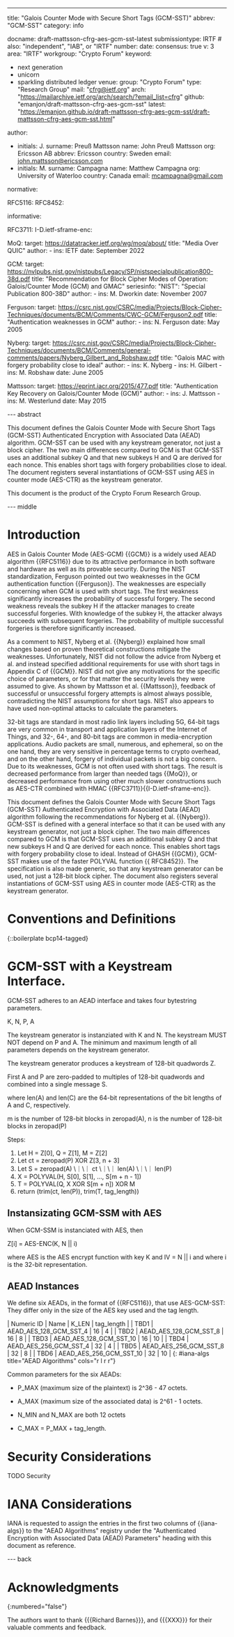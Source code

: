 ---
title: "Galois Counter Mode with Secure Short Tags (GCM-SST)"
abbrev: "GCM-SST"
category: info

docname: draft-mattsson-cfrg-aes-gcm-sst-latest
submissiontype: IRTF  # also: "independent", "IAB", or "IRTF"
number:
date:
consensus: true
v: 3
area: "IRTF"
workgroup: "Crypto Forum"
keyword:
 - next generation
 - unicorn
 - sparkling distributed ledger
venue:
  group: "Crypto Forum"
  type: "Research Group"
  mail: "cfrg@ietf.org"
  arch: "https://mailarchive.ietf.org/arch/search/?email_list=cfrg"
  github: "emanjon/draft-mattsson-cfrg-aes-gcm-sst"
  latest: "https://emanjon.github.io/draft-mattsson-cfrg-aes-gcm-sst/draft-mattsson-cfrg-aes-gcm-sst.html"

author:
- initials: J.
  surname: Preuß Mattsson
  name: John Preuß Mattsson
  org: Ericsson AB
  abbrev: Ericsson
  country: Sweden
  email: john.mattsson@ericsson.com
- initials: M.
  surname: Campagna
  name: Matthew Campagna
  org: University of Waterloo
  country: Canada
  email: mcampagna@gmail.com

normative:

  RFC5116:
  RFC8452:

informative:

  RFC3711:
  I-D.ietf-sframe-enc:

  MoQ:
    target: https://datatracker.ietf.org/wg/moq/about/
    title: "Media Over QUIC"
    author:
      -
        ins: IETF
    date: September 2022

  GCM:
    target: https://nvlpubs.nist.gov/nistpubs/Legacy/SP/nistspecialpublication800-38d.pdf
    title: "Recommendation for Block Cipher Modes of Operation: Galois/Counter Mode (GCM) and GMAC"
    seriesinfo:
      "NIST": "Special Publication 800-38D"
    author:
      -
        ins: M. Dworkin
    date: November 2007

  Ferguson:
    target: https://csrc.nist.gov/CSRC/media/Projects/Block-Cipher-Techniques/documents/BCM/Comments/CWC-GCM/Ferguson2.pdf
    title: "Authentication weaknesses in GCM"
    author:
      -
        ins: N. Ferguson
    date: May 2005

  Nyberg:
    target: https://csrc.nist.gov/CSRC/media/Projects/Block-Cipher-Techniques/documents/BCM/Comments/general-comments/papers/Nyberg_Gilbert_and_Robshaw.pdf
    title: "Galois MAC with forgery probability close to ideal"
    author:
      -
        ins: K. Nyberg
      -
        ins: H. Gilbert
      -
        ins: M. Robshaw
    date: June 2005

  Mattsson:
    target: https://eprint.iacr.org/2015/477.pdf
    title: "Authentication Key Recovery on Galois/Counter Mode (GCM)"
    author:
      -
        ins: J. Mattsson
      -
        ins: M. Westerlund
    date: May 2015

--- abstract

This document defines the Galois Counter Mode with Secure Short Tags (GCM-SST) Authenticated Encryption with Associated Data (AEAD) algorithm. GCM-SST can be used with any keystream generator, not just a block cipher. The two main differences compared to GCM is that GCM-SST uses an additional subkey Q and that new subkeys H and Q are derived for each nonce. This enables short tags with forgery probabilities close to ideal. The document registers several instantiations of GCM-SST using AES in counter mode (AES-CTR) as the keystream generator.

This document is the product of the Crypto Forum Research Group.

--- middle

# Introduction

AES in Galois Counter Mode (AES-GCM) {{GCM}} is a widely used AEAD algorithm {{RFC5116}} due to its attractive performance in both software and hardware as well as its provable security. During the NIST standardization, Ferguson pointed out two weaknesses in the GCM authentication function {{Ferguson}}. The weaknesses are especially concerning when GCM is used with short tags. The first weakness significantly increases the probability of successful forgery. The second weakness reveals the subkey H if the attacker manages to create successful forgeries. With knowledge of the subkey H, the attacker always succeeds with subsequent forgeries. The probability of multiple successful forgeries is therefore significantly increased.

As a comment to NIST, Nyberg et al. {{Nyberg}} explained how small changes based on proven theoretical constructions mitigate the weaknesses. Unfortunately, NIST did not follow the advice from Nyberg et al. and instead specified additional requirements for use with short tags in Appendix C of {{GCM}}. NIST did not give any motivations for the specific choice of parameters, or for that
matter the security levels they were assumed to give. As shown by Mattsson et al. {{Mattsson}}, feedback of successful or unsuccessful forgery attempts is almost always possible, contradicting the NIST assumptions for short tags. NIST also appears to have used non-optimal attacks to calculate the parameters.

32-bit tags are standard in most radio link layers including 5G, 64-bit tags are very common in transport and application layers of the Internet of Things, and 32-, 64-, and 80-bit tags are common in media-encryption applications. Audio packets are small, numerous, and ephemeral, so on the one hand, they are very sensitive in percentage terms to crypto overhead, and on the other hand, forgery of individual packets is not a big concern. Due to its weaknesses, GCM is not often used with short tags. The result is decreased performance from larger than needed tags {{MoQ}}, or decreased performance from using other much slower constructions such as AES-CTR combined with HMAC {{RFC3711}}{{I-D.ietf-sframe-enc}}.

This document defines the Galois Counter Mode with Secure Short Tags (GCM-SST) Authenticated Encryption with Associated Data (AEAD) algorithm following the recommendations for Nyberg et al. {{Nyberg}}. GCM-SST is defined with a general interface so that it can be used with any keystream generator, not just a block cipher. The two main differences compared to GCM is that GCM-SST uses an additional subkey Q and that new subkeys H and Q are derived for each nonce. This enables short tags with forgery probability close to ideal. Instead of GHASH {{GCM}}, GCM-SST makes use of the faster POLYVAL function {{ RFC8452}}. The specification is also made generic, so that any keystream generator can be used, not just a 128-bit block cipher. The document also registers several instantiations of GCM-SST using AES in counter mode (AES-CTR) as the keystream generator.

# Conventions and Definitions

{::boilerplate bcp14-tagged}

# GCM-SST with a Keystream Interface.

GCM-SST adheres to an AEAD interface and takes four bytestring parameters.

K, N, P, A

The keystream generator is instanziated with K and N. The keystream MUST NOT depend on P and A.
The minimum and maximum length of all parameters depends on the keystream generator.

The keystream generator produces a keystream of 128-bit quadwords Z.

First A and P are zero-padded to multiples of 128-bit quadwords and combined into a single message S.

where len(A) and len(C) are the 64-bit representations of the bit lengths of A and C, respectively.

m is the number of 128-bit blocks in zeropad(A), n is the number of 128-bit blocks in zeropad(P)

Steps:

1. Let H = Z[0], Q = Z[1], M = Z[2]
2. Let ct = zeropad(P) XOR Z[3, n + 3]
3. Let S = zeropad(A) \｜\｜ ct \｜\｜ len(A) \｜\｜ len(P)
4. X = POLYVAL(H, S[0], S[1], ..., S[m + n - 1])
5. T = POLYVAL(Q, X XOR S[m + n]) XOR M
6. return (trim(ct, len(P)), trim(T, tag_length))

## Instansizating GCM-SSM with AES

When GCM-SSM is instanciated with AES, then

Z[i] = AES-ENC(K, N \|\| i)

where AES is the AES encrypt function with key K and IV = N \|\| i and where i is the 32-bit representation.

## AEAD Instances

We define six AEADs, in the format of {{RFC5116}}, that use AES-GCM-SST:
They differ only in the size of the AES key used and the tag length.

| Numeric ID | Name | K_LEN | tag_length |
| TBD1 | AEAD_AES_128_GCM_SST_4 | 16 | 4 |
| TBD2 | AEAD_AES_128_GCM_SST_8 | 16 | 8 |
| TBD3 | AEAD_AES_128_GCM_SST_10 | 16 | 10 |
| TBD4 | AEAD_AES_256_GCM_SST_4 | 32 | 4 |
| TBD5 | AEAD_AES_256_GCM_SST_8 | 32 | 8 |
| TBD6 | AEAD_AES_256_GCM_SST_10 | 32 | 10 |
{: #iana-algs title="AEAD Algorithms" cols="r l r r"}

Common parameters for the six AEADs:

* P_MAX (maximum size of the plaintext) is 2^36 - 47 octets.

* A_MAX (maximum size of the associated data) is 2^61 - 1 octets.

* N_MIN and N_MAX are both 12 octets

* C_MAX = P_MAX + tag_length.

# Security Considerations

TODO Security

# IANA Considerations

IANA is requested to assign the entries in the first two columns of {{iana-algs}} to the "AEAD Algorithms" registry
under the "Authenticated Encryption with Associated Data (AEAD) Parameters" heading
with this document as reference.

--- back

# Acknowledgments
{:numbered="false"}

The authors want to thank {{{Richard Barnes}}}, and {{{XXX}}} for their valuable comments and feedback.
